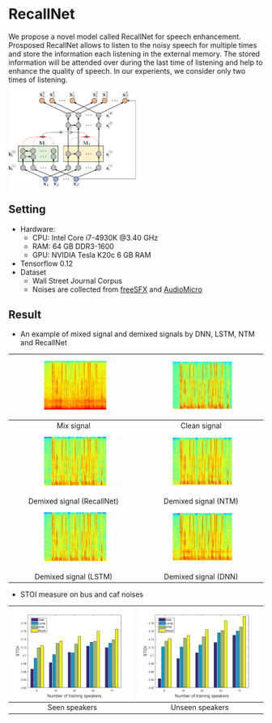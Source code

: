 # RecallNet
We propose a novel model called RecallNet for speech enhancement.
Prosposed RecallNet allows to listen to the noisy speech for multiple times and store the information each listening in the external memory.
The stored information will be attended over during the last time of listening and help to enhance the quality of speech.
In our experients, we consider only two times of listening. 

<img src="Others/RecallNet.png" width="50%">

## Setting
- Hardware:
	- CPU: Intel Core i7-4930K @3.40 GHz
	- RAM: 64 GB DDR3-1600
	- GPU: NVIDIA Tesla K20c 6 GB RAM
- Tensorflow 0.12
- Dataset
	- Wall Street Journal Corpus
	- Noises are collected from [freeSFX](http://www.freesfx.co.uk/soundeffects/) and [AudioMicro](http://www.audiomicro.com/free-sound-effects)

## Result
- An example of mixed signal and demixed signals by DNN, LSTM, NTM and RecallNet

|<img src="Others/mix.png" width="65%">|<img src="Others/clean.png" width="65%">|
|:------------------------------------:|:--------------------------------------:|
|Mix signal                            |Clean signal                            |
|<img src="Others/recall.png" width="65%">|<img src="Others/NTM.png" width="65%">|
|Demixed signal (RecallNet)               |Demixed signal (NTM)                  |
|<img src="Others/LSTM.png" width="65%">|<img src="Others/DNN.png" width="65%">|
|Demixed signal (LSTM)     |Demixed signal (DNN)        |

- STOI measure on bus and caf noises

|<img src="Others/stoi1.png">|<img src="Others/stoi2.png">|
|:------------------------:|:--------------------------:|
|Seen speakers             |Unseen speakers             |

